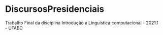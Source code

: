 # DiscursosPresidenciais
Trabalho Final da disciplina Introdução a Linguística computacional - 2021.1 - UFABC 
